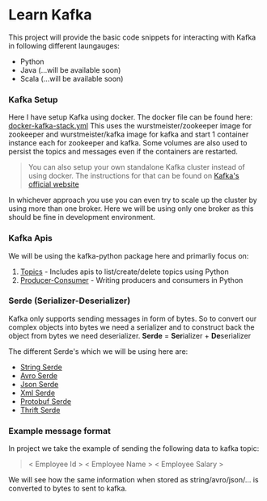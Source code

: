 # Learn Kafka

This project will provide the basic code snippets for interacting with Kafka in following different laungauges:
  - Python
  - Java (...will be available soon)
  - Scala (...will be available soon)

### Kafka Setup
Here I have setup Kafka using docker. The docker file can be found here: [docker-kafka-stack.yml](https://github.com/sannidhiteredesai/kafka/blob/master/kafka_and_python/docker_files/docker-kafka-stack.yml)
This uses the wurstmeister/zookeeper image for zookeeper and wurstmeister/kafka image for kafka and start 1 container instance each for zookeeper and kafka. Some volumes are also used to persist the topics and messages even if the containers are restarted.

> You can also setup your own standalone Kafka cluster instead of using docker. The instructions for that can be found on [Kafka's official website](https://kafka.apache.org/quickstart)

In whichever approach you use you can even try to scale up the cluster by using more than one broker. Here we will be using only one broker as this should be fine in development environment.


### Kafka Apis
We will be using the kafka-python package here and primarliy focus on:
1. [Topics](https://github.com/sannidhiteredesai/kafka/tree/master/kafka_and_python/topics) - Includes apis to list/create/delete topics using Python
2. [Producer-Consumer](https://github.com/sannidhiteredesai/kafka/tree/master/kafka_and_python/producer_consumer) - Writing producers and consumers in Python


### Serde (Serializer-Deserializer)
Kafka only supports sending messages in form of bytes. So to convert our complex objects into bytes we need a serializer and to construct back the object from bytes we need deserializer.
**Serde** = **Ser**ializer + **De**serializer

The different Serde's which we will be using here are:
  - [String Serde](https://github.com/sannidhiteredesai/kafka/tree/master/kafka_and_python/producer_consumer/serde/string_serde)
  - [Avro Serde](https://github.com/sannidhiteredesai/kafka/tree/master/kafka_and_python/producer_consumer/serde/avro_serde)
  - [Json Serde](https://github.com/sannidhiteredesai/kafka/tree/master/kafka_and_python/producer_consumer/serde/json_serde)
  - [Xml Serde](https://github.com/sannidhiteredesai/kafka/tree/master/kafka_and_python/producer_consumer/serde/xml_serde)
  - [Protobuf Serde](https://github.com/sannidhiteredesai/kafka/tree/master/kafka_and_python/producer_consumer/serde/protobuf_serde)
  - [Thrift Serde](https://github.com/sannidhiteredesai/kafka/tree/master/kafka_and_python/producer_consumer/serde/thrift_serde)

### Example message format
In project we take the example of sending the following data to kafka topic:
> < Employee Id > < Employee Name > < Employee Salary >

We will see how the same information when stored as string/avro/json/... is converted to bytes to sent to kafka.